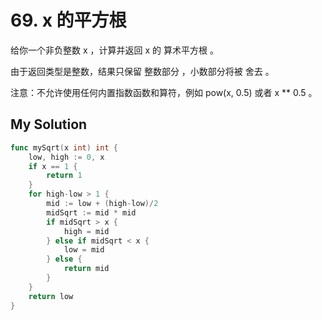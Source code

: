 # 69. x 的平方根

给你一个非负整数 x ，计算并返回 x 的 算术平方根 。

由于返回类型是整数，结果只保留 整数部分 ，小数部分将被 舍去 。

注意：不允许使用任何内置指数函数和算符，例如 pow(x, 0.5) 或者 x ** 0.5 。

## My Solution

```go
func mySqrt(x int) int {
	low, high := 0, x
	if x == 1 {
		return 1
	}
	for high-low > 1 {
		mid := low + (high-low)/2
		midSqrt := mid * mid
		if midSqrt > x {
			high = mid
		} else if midSqrt < x {
			low = mid
		} else {
			return mid
		}
	}
	return low
}
```
